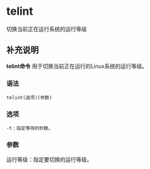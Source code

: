 telint
===

切换当前正在运行系统的运行等级

## 补充说明

**telint命令** 用于切换当前正在运行的Linux系统的运行等级。

### 语法  

```
telint(选项)(参数)
```

### 选项  

```
-t：指定等待的秒数。
```

### 参数  

运行等级：指定要切换的运行等级。


<!-- Linux命令行搜索引擎：https://jaywcjlove.github.io/linux-command/ -->